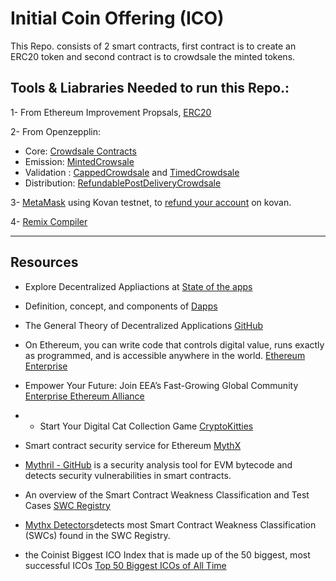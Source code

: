 # Initial Coin Offering (ICO)

This Repo. consists of 2 smart contracts, first contract is to create an ERC20 token and second contract is to crowdsale the minted tokens.

## Tools & Liabraries Needed to run this Repo.:

1- From Ethereum Improvement Propsals, [ERC20](https://eips.ethereum.org/EIPS/eip-20)

2- From Openzepplin:

* Core: [Crowdsale Contracts](https://docs.openzeppelin.com/contracts/2.x/api/crowdsale#Crowdsale)
* Emission: [MintedCrowsale](https://docs.openzeppelin.com/contracts/2.x/api/crowdsale#MintedCrowdsale)
* Validation : [CappedCrowdsale](https://docs.openzeppelin.com/contracts/2.x/api/crowdsale#CappedCrowdsale) and [TimedCrowdsale](https://docs.openzeppelin.com/contracts/2.x/api/crowdsale#TimedCrowdsale)
* Distribution: [RefundablePostDeliveryCrowdsale](https://docs.openzeppelin.com/contracts/2.x/api/crowdsale#RefundableCrowdsale)



3- [MetaMask](https://metamask.io/) using Kovan testnet, to [refund your account](https://faucet.kovan.network/) on kovan.

4- [Remix Compiler](http://remix.ethereum.org/)

----------------------------------------------
## Resources

- Explore Decentralized Appliactions at [State of the apps](https://www.stateofthedapps.com/)
  
- Definition, concept, and components of [Dapps](https://medium.com/fluence-network/dapp-survey-results-2019-a04373db6452)
  
- The General Theory of Decentralized Applications [GitHub](https://github.com/DavidJohnstonCEO/DecentralizedApplications)
  
- On Ethereum, you can write code that controls digital value, runs exactly as programmed, and is accessible anywhere in the world. [Ethereum Enterprise](https://ethereum.org/en/)
  
- Empower Your Future: Join EEA’s Fast-Growing Global Community [Enterprise Ethereum Alliance](https://entethalliance.org/members/)
- - Start Your Digital Cat Collection Game [CryptoKitties](https://www.cryptokitties.co/)
- Smart contract security service for Ethereum [ MythX](https://mythx.io/)
  
- [Mythril - GitHub](https://github.com/ConsenSys/mythril) is a security analysis tool for EVM bytecode and detects security vulnerabilities in smart contracts.
  
- An overview of the Smart Contract Weakness Classification and Test Cases [SWC Registry](https://swcregistry.io/)
  
- [Mythx Detectors](https://mythx.io/detectors/)detects most Smart Contract Weakness Classification (SWCs) found in the SWC Registry.
  
-  the Coinist Biggest ICO Index that is made up of the 50 biggest, most successful ICOs [Top 50 Biggest ICOs of All Time](https://www.coinist.io/biggest-icos-chart/)

  
